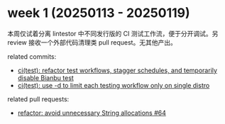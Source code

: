 # week 1 (20250113 - 20250119)

本周仅试着分离 lintestor 中不同发行版的 CI 测试工作流，便于分开调试。另 review 接收一个外部代码清理类 pull request。无其他产出。

related commits:

- [ci(test): refactor test workflows, stagger schedules, and temporarily disable Bianbu test](https://github.com/255doesnotexist/lintestor/commit/d2a61d56bad636e4572b41392b5cd0d0fc298494)
- [ci(test): use -d to limit each testing workflow only on single distro](https://github.com/255doesnotexist/lintestor/commit/bc369f5080096bdb8b84b766987a4198a71c1110)

related pull requests:

- [refactor: avoid unnecessary String allocations #64](https://github.com/255doesnotexist/lintestor/pull/64)